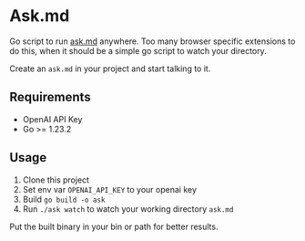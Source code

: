 # Ask.md
Go script to run [ask.md](https://x.com/yacineMTB/status/1789368952956555430) anywhere. Too many browser specific extensions to do this, when it should be a simple go script to watch your directory.

Create an `ask.md` in your project and start talking to it.

## Requirements
- OpenAI API Key
- Go >= 1.23.2

## Usage
1) Clone this project
2) Set env var `OPENAI_API_KEY` to your openai key
3) Build `go build -o ask`
4) Run `./ask watch` to watch your working directory `ask.md`


Put the built binary in your bin or path for better results.
